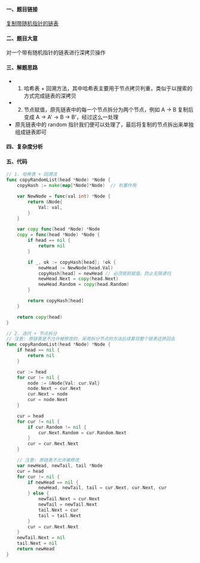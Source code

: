 #### 一、题目链接
[复制带随机指针的链表](https://leetcode-cn.com/problems/copy-list-with-random-pointer/)

#### 二、题目大意
对一个带有随机指针的链表进行深拷贝操作

#### 三、解题思路
- 1. 哈希表 + 回溯方法，其中哈希表主要用于节点拷贝判重，类似于以搜索的方式完成链表的深拷贝
- 2. 节点赋值，原先链表中的每一个节点拆分为两个节点，例如 A -> B 复制后变成 A -> A' -> B -> B'，经过这么一处理
- 原先链表中的 random 指针我们便可以处理了，最后将复制的节点拆出来单独组成链表即可

#### 四、复杂度分析

#### 五、代码
```go
// 1. 哈希表 + 回溯法
func copyRandomList(head *Node) *Node {
	copyHash := make(map[*Node]*Node)  // 判重作用

	var NewNode = func(val int) *Node {
		return &Node{
			Val: val,
		}
	}

	var copy func(head *Node) *Node
	copy = func(head *Node) *Node {
		if head == nil {
			return nil
		}

		if _, ok := copyHash[head]; !ok {
			newHead := NewNode(head.Val)
			copyHash[head] = newHead // 必须提前赋值，防止无限递归
			newHead.Next = copy(head.Next)
			newHead.Random = copy(head.Random)
		}

		return copyHash[head]
	}

	return copy(head)
}
```

```go
// 2. 迭代 + 节点拆分
// 注意: 原链表是不允许被修改的，采用拆分节点的方法后续要将整个链表还原回去
func copyRandomList(head *Node) *Node {
	if head == nil {
		return nil
	}

	cur := head
	for cur != nil {
		node := &Node{Val: cur.Val}
		node.Next = cur.Next
		cur.Next = node
		cur = node.Next
	}

	cur = head
	for cur != nil {
		if cur.Random != nil {
			cur.Next.Random = cur.Random.Next
		}
		cur = cur.Next.Next
	}

	// 注意: 原链表不允许被修改
	var newHead, newTail, tail *Node
	cur = head
	for cur != nil {
		if newHead == nil {
			newHead, newTail, tail = cur.Next, cur.Next, cur
		} else {
			newTail.Next = cur.Next
			newTail = newTail.Next
			tail.Next = cur
			tail = tail.Next
		}
		cur = cur.Next.Next
	}
	newTail.Next = nil
	tail.Next = nil
	return newHead
}
```